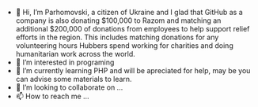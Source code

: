- 👋 Hi, I’m Parhomovski, a citizen of Ukraine and I glad that GitHub as a company is also donating $100,000 to Razom and matching an additional $200,000 of donations from employees to help support relief efforts in the region. This includes matching donations for any volunteering hours Hubbers spend working for charities and doing humanitarian work across the world.
- 👀 I’m interested in programing
- 🌱 I’m currently learning PHP and will be apreciated for help, may be you can advise some materials to learn.
- 💞️ I’m looking to collaborate on ...
- 📫 How to reach me ...

<!---
Parhomovski/Parhomovski is a ✨ special ✨ repository because its `README.md` (this file) appears on your GitHub profile.
You can click the Preview link to take a look at your changes.
--->
